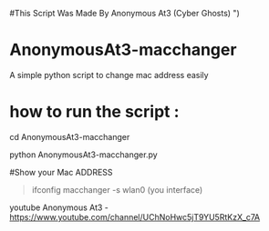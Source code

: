 #This Script Was Made By Anonymous At3 (Cyber Ghosts)                         ")
                          
# AnonymousAt3-macchanger
A simple python script to change mac address easily

# how to run the script : 
 cd AnonymousAt3-macchanger
 
 python AnonymousAt3-macchanger.py 


#Show your Mac ADDRESS 

 > ifconfig 
 > macchanger -s wlan0 (you interface)

youtube Anonymous At3 - https://www.youtube.com/channel/UChNoHwc5jT9YU5RtKzX_c7A 
